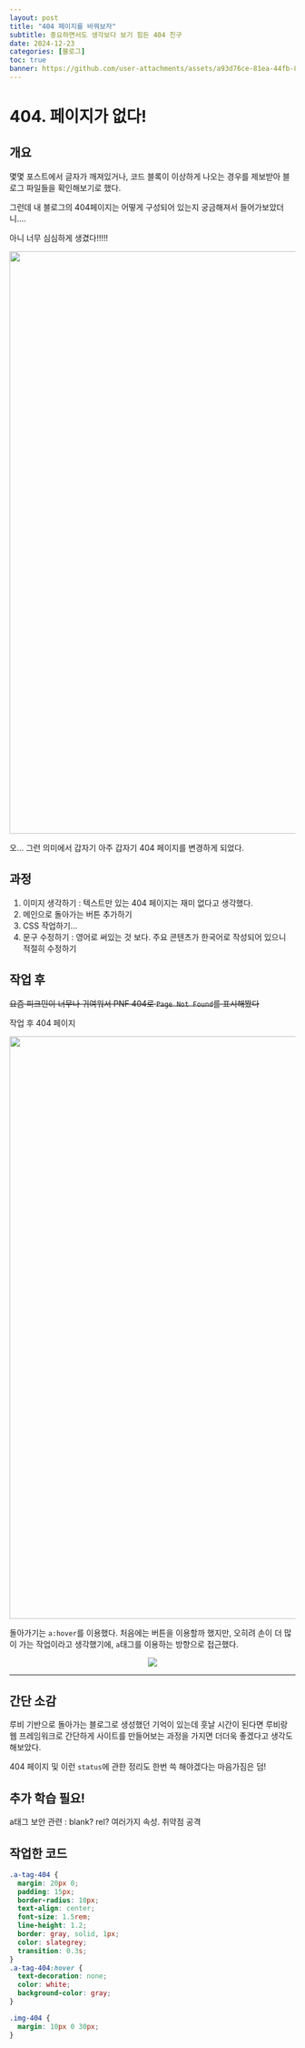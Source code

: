 ```yaml
---
layout: post
title: "404 페이지를 바꿔보자"
subtitle: 중요하면서도 생각보다 보기 힘든 404 친구
date: 2024-12-23
categories: [블로그]
toc: true
banner: https://github.com/user-attachments/assets/a93d76ce-81ea-44fb-8ca2-7edbf35122df
---
```


# 404. 페이지가 없다!

## 개요

몇몇 포스트에서 글자가 깨져있거나, 코드 블록이 이상하게 나오는 경우를 제보받아 블로그 파일들을 확인해보기로 했다.

그런데 내 블로그의 404페이지는 어떻게 구성되어 있는지 궁금해져서 들어가보았더니....

아니 너무 심심하게 생겼다!!!!!

<center> 
  <img 
  src="https://github.com/user-attachments/assets/a2ecaea3-2e27-4760-a27b-f1941ef9b74b"
  width="1024px"
  >
</center>

오... 그런 의미에서 갑자기 아주 갑자기 404 페이지를 변경하게 되었다.

## 과정

1. 이미지 생각하기 : 텍스트만 있는 404 페이지는 재미 없다고 생각했다.
2. 메인으로 돌아가는 버튼 추가하기
3. CSS 작업하기...
4. 문구 수정하기 : 영어로 써있는 것 보다. 주요 콘텐츠가 한국어로 작성되어 있으니 적절히 수정하기

## 작업 후

~~요즘 피크민이 너무나 귀여워서 PNF 404로 `Page Not Found`를 표시해봤다~~

작업 후 404 페이지

<center> 
  <img 
  src="https://github.com/user-attachments/assets/95870640-3afc-4b6e-8308-1e4ef17ac1fa"
  width="1024px"
  >
</center>

돌아가기는 `a:hover`를 이용했다.
처음에는 버튼을 이용할까 했지만, 오히려 손이 더 많이 가는 작업이라고 생각했기에, `a`태그를 이용하는 방향으로 접근했다.

<center>
<img src="https://github.com/user-attachments/assets/827e5a50-1e19-464d-9bbe-0524f098eead">
</center>

---

## 간단 소감

루비 기반으로 돌아가는 블로그로 생성했던 기억이 있는데 훗날 시간이 된다면 루비랑 웹 프레임워크로 간단하게 사이트를 만들어보는 과정을 가지면 더더욱 좋겠다고 생각도 해보았다.

404 페이지 및 이런 `status`에 관한 정리도 한번 쓱 해야겠다는 마음가짐은 덤!

## 추가 학습 필요!

<span class='todo'> a태그 보안 관련 : blank? rel? 여러가지 속성. 취약점 공격
</span>

## 작업한 코드

```css
.a-tag-404 {
  margin: 20px 0;
  padding: 15px;
  border-radius: 10px;
  text-align: center;
  font-size: 1.5rem;
  line-height: 1.2;
  border: gray, solid, 1px;
  color: slategrey;
  transition: 0.3s;
}
.a-tag-404:hover {
  text-decoration: none;
  color: white;
  background-color: gray;
}

.img-404 {
  margin: 10px 0 30px;
}
```
